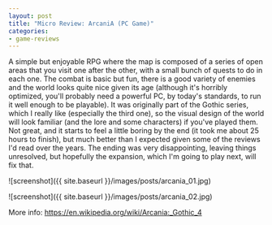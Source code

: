 ```yaml
---
layout: post
title: "Micro Review: ArcaniA (PC Game)"
categories:
- game-reviews
---
```


<p>A simple but enjoyable RPG where the map is composed of a series of open areas that you visit one after the other, with a small bunch of quests to do in each one. The combat is basic but fun, there is a good variety of enemies and the world looks quite nice given its age (although it's horribly optimized, you'll probably need a powerful PC, by today's standards, to run it well enough to be playable). It was originally part of the Gothic series, which I really like (especially the third one), so the visual design of the world will look familiar (and the lore and some characters) if you've played them. Not great, and it starts to feel a little boring by the end (it took me about 25 hours to finish), but much better than I expected given some of the reviews I'd read over the years. The ending was very disappointing, leaving things unresolved, but hopefully the expansion, which I'm going to play next, will fix that.</p>


![screenshot]({{ site.baseurl }}/images/posts/arcania_01.jpg)


![screenshot]({{ site.baseurl }}/images/posts/arcania_02.jpg)


<p>More info: <a href="https://en.wikipedia.org/wiki/Arcania:_Gothic_4">https://en.wikipedia.org/wiki/Arcania:_Gothic_4</a></p>
